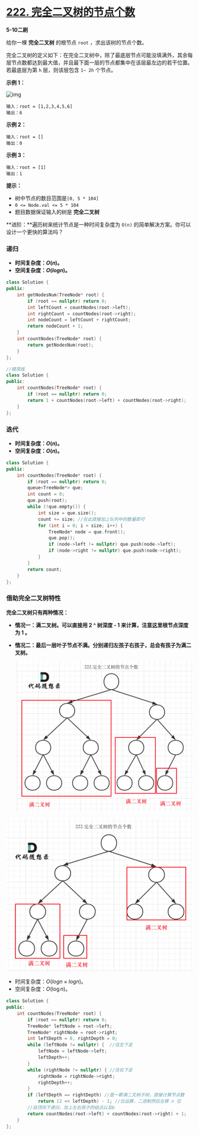 # [222. 完全二叉树的节点个数](https://leetcode-cn.com/problems/count-complete-tree-nodes/)

**5-10二刷**

给你一棵 **完全二叉树** 的根节点 `root` ，求出该树的节点个数。

完全二叉树的定义如下：在完全二叉树中，除了最底层节点可能没填满外，其余每层节点数都达到最大值，并且最下面一层的节点都集中在该层最左边的若干位置。若最底层为第 `h` 层，则该层包含 `1~ 2h` 个节点。

**示例 1：**

![img](../../Images/Untitled.assets/complete.jpg)

```
输入：root = [1,2,3,4,5,6]
输出：6
```

**示例 2：**

```
输入：root = []
输出：0
```

**示例 3：**

```
输入：root = [1]
输出：1
```

**提示：**

- 树中节点的数目范围是`[0, 5 * 104]`
- `0 <= Node.val <= 5 * 104`
- 题目数据保证输入的树是 **完全二叉树**

**进阶：**遍历树来统计节点是一种时间复杂度为 `O(n)` 的简单解决方案。你可以设计一个更快的算法吗？

### 递归

- **时间复杂度：$O(n)$。**
- **空间复杂度：$O(log n)$。**

```c++
class Solution {
public:
    int getNodesNum(TreeNode* root) {
        if (root == nullptr) return 0;
        int leftCount = countNodes(root->left);
        int rightCount = countNodes(root->right);
        int nodeCount = leftCount + rightCount;
        return nodeCount + 1;
    }
    int countNodes(TreeNode* root) {
        return getNodesNum(root);
    }
};
```

```c++
//精简版
class Solution {
public:
    int countNodes(TreeNode* root) {
        if (root == nullptr) return 0;
        return 1 + countNodes(root->left) + countNodes(root->right);
    }
};
```

### 迭代

- **时间复杂度：$O(n)$。**
- **空间复杂度：$O(n)$。**

```c++
class Solution {
public:
    int countNodes(TreeNode* root) {
        if (root == nullptr) return 0;
        queue<TreeNode*> que;
        int count = 0;
        que.push(root);
        while (!que.empty()) {
            int size = que.size();
            count += size; //在此直接加上队列中的数量即可
            for (int i = 0; i < size; i++) {
                TreeNode* node = que.front();
                que.pop();
                if (node->left != nullptr) que.push(node->left);
                if (node->right != nullptr) que.push(node->right);
            }
        }
        return count;
    }
};
```

### 借助完全二叉树特性

**完全二叉树只有两种情况：**

- **情况一：满二叉树。可以直接用 2 ^ 树深度 - 1 来计算，注意这里根节点深度为 1 。**

- **情况二：最后一层叶子节点不满。分别递归左孩子右孩子，总会有孩子为满二叉树。**

  ![222.完全二叉树的节点个数](../../Images/7.完全二叉树的节点个数.assets/20201124092543662.png)

![222.完全二叉树的节点个数1](../../Images/7.完全二叉树的节点个数.assets/20201124092634138.png)

- 时间复杂度：$O(log n × log n)$。
- 空间复杂度：$O(\log n)$。

```c++
class Solution {
public:
    int countNodes(TreeNode* root) {
        if (root == nullptr) return 0;
        TreeNode* leftNode = root->left;
        TreeNode* rightNode = root->right;
        int leftDepth = 0, rightDepth = 0;
        while (leftNode != nullptr) {  //往左下走
            leftNode = leftNode->left;
            leftDepth++;
        }
        while (rightNode != nullptr) { //往右下走
            rightNode = rightNode->right;
            rightDepth++;
        }
        if (leftDepth == rightDepth) //是一颗满二叉树子树，直接计算节点数
            return (2 << leftDepth) - 1; //位运算，二进制然后左移 n 位
        //自顶向下递归，加上左右孩子的结点以及b
        return countNodes(root->left) + countNodes(root->right) + 1; 
    }
};
```

